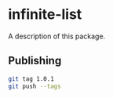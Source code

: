 # infinite-list

A description of this package.

## Publishing

```bash
git tag 1.0.1
git push --tags
```

